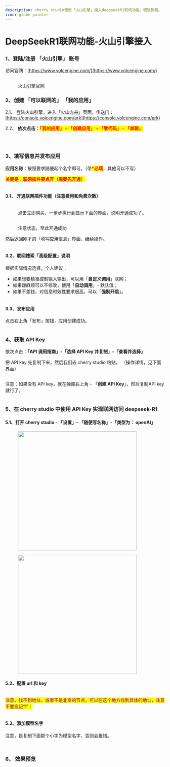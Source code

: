 ```yaml
---
description: cherry studio使用「火山引擎」接入deepseekR1联网功能，喂饭教程。
icon: globe-pointer
---
```


# DeepSeekR1联网功能-火山引擎接入

### 1、登陆/注册 「火山引擎」 账号 <a href="#rclz7" id="rclz7"></a>

访问官网：[https://www.volcengine.com/](https://www.volcengine.com/)

<figure><img src="../../.gitbook/assets/image (51).png" alt=""><figcaption><p>火山引擎官网</p></figcaption></figure>

### 2、创建 「可以联网的」 「我的应用」 <a href="#gvzaa" id="gvzaa"></a>

2.1、 登陆火山引擎，进入「火山方舟」页面，传送门：[https://console.volcengine.com/ark](https://console.volcengine.com/ark)

2.2、 **依次点击：**<mark style="color:red;">**「我的应用」 - 「创建应用」 - 「零代码」 - 「单聊」**</mark> &#x20;

<figure><img src="../../.gitbook/assets/image (53).png" alt=""><figcaption></figcaption></figure>

<figure><img src="../../.gitbook/assets/image (54).png" alt=""><figcaption></figcaption></figure>

<figure><img src="../../.gitbook/assets/image (71).png" alt=""><figcaption></figcaption></figure>

### 3、填写信息并发布应用 <a href="#zzdfe" id="zzdfe"></a>

**应用名称**：按照要求随便起个名字即可。（带<mark style="color:red;">**\*必填**</mark>，其他可以不写）

<mark style="color:red;">**关键是：联网插件要点开（需要先开通）**</mark>

<figure><img src="../../.gitbook/assets/image (56).png" alt=""><figcaption></figcaption></figure>

#### 3.1、 开通联网插件功能（注意费用和免费次数） <a href="#mwn38" id="mwn38"></a>

<figure><img src="../../.gitbook/assets/image (57).png" alt=""><figcaption><p>点击立即购买，一步步执行到显示下面的界面，说明开通成功了。</p></figcaption></figure>

<figure><img src="../../.gitbook/assets/image (58).png" alt=""><figcaption><p>注意状态，至此开通成功</p></figcaption></figure>

然后返回刚才的「填写应用信息」界面，继续操作。

<figure><img src="../../.gitbook/assets/image (59).png" alt=""><figcaption></figcaption></figure>

#### 3.2、联网搜索「高级配置」说明 <a href="#sp6uz" id="sp6uz"></a>

根据实际情况选择，个人建议：

* 如果想要精准控制输入输出，可以用「**自定义调用**」联网；
* 如果嫌麻烦可以不修改，使用「**自动调用**」- 默认值；
* 如果不差钱，对信息时效性要求很高，可以「**强制开启**」。

<figure><img src="../../.gitbook/assets/image (60).png" alt=""><figcaption></figcaption></figure>

#### 3.3、发布应用 <a href="#fe1gf" id="fe1gf"></a>

点击右上角「发布」按钮，应用创建成功。

<figure><img src="../../.gitbook/assets/image (61).png" alt=""><figcaption></figcaption></figure>

### 4、获取 API Key <a href="#jtqlu" id="jtqlu"></a>

依次点击：**「API 调用指南」-「选择 API Key 并复制」-「查看并选择」**

把 API key 先复制下来，然后我们去 cherry studio 粘贴。 （操作详情，见下面界面）

<figure><img src="../../.gitbook/assets/image (62).png" alt=""><figcaption></figcaption></figure>

注意：如果没有 API key，就在弹窗右上角 - 「**创建 API Key**」，然后复制API key就行了。

<figure><img src="../../.gitbook/assets/image (63).png" alt=""><figcaption></figcaption></figure>

### 5、在 cherry studio 中使用 API Key 实现联网访问 deepseek-R1 <a href="#lrefj" id="lrefj"></a>

#### 5.1、打开 cherry studio - 「设置」- 「随便写名称」-「类型为： openAI」 <a href="#dvrbv" id="dvrbv"></a>

<figure><img src="../../.gitbook/assets/image (64).png" alt="" width="375"><figcaption></figcaption></figure>

<figure><img src="../../.gitbook/assets/image (65).png" alt="" width="375"><figcaption></figcaption></figure>

#### 5.2、配置 url 和 key <a href="#mt8y0" id="mt8y0"></a>

<figure><img src="../../.gitbook/assets/image (66).png" alt=""><figcaption></figcaption></figure>

<mark style="color:purple;">注意，找不到地址，或者不是北京的节点，可以在这个地方找到具体的地址，注意不要忘记“/”：</mark>

<figure><img src="../../.gitbook/assets/image (67).png" alt=""><figcaption></figcaption></figure>

#### 5.3、添加模型名字 <a href="#qmh3i" id="qmh3i"></a>

注意，是复制下面那个小字为模型名字，否则会报错。

<figure><img src="../../.gitbook/assets/image (68).png" alt=""><figcaption></figcaption></figure>

<figure><img src="../../.gitbook/assets/image (69).png" alt=""><figcaption></figcaption></figure>

### 6、 效果预览 <a href="#peb2p" id="peb2p"></a>

<figure><img src="../../.gitbook/assets/image (70).png" alt=""><figcaption></figcaption></figure>

